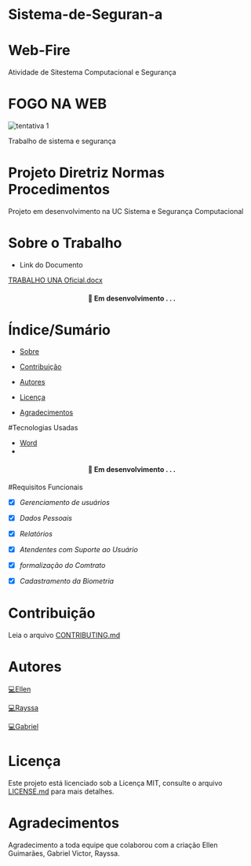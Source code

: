 # Sistema-de-Seguran-a

# Web-Fire

Atividade de Sitestema Computacional e Segurança 



# FOGO NA WEB

![tentativa 1](https://user-images.githubusercontent.com/90521193/165409701-41016d57-8634-40a1-8805-aab62d9fad51.png)




Trabalho de sistema e segurança
# Projeto Diretriz Normas Procedimentos
Projeto em desenvolvimento na UC Sistema e Segurança Computacional





# Sobre o Trabalho


* Link do Documento

[TRABALHO UNA Oficial.docx](https://github.com/Gabriel21Oliver/Web-Fire/files/8567534/TRABALHO.UNA.Oficial.docx)












<h4 align="center">
	🚧 Em desenvolvimento . . .
</h4>


# Índice/Sumário

* [Sobre](#sobre-o-projeto)

* [Contribuição](#contribuição)
* [Autores](#autores)
* [Licença](#licença)
* [Agradecimentos](#agradecimentos)





#Tecnologias Usadas

- [Word](https://office.live.com/start/word.aspx?WT.mc_id=016_Chrome_Web_Store_App_Word_1)
-








<h4 align="center">
	🚧 Em desenvolvimento . . .
</h4>




#Requisitos Funcionais

- [x] *Gerenciamento de usuários*
- [x] *Dados Pessoais*

- [x] *Relatórios*
- [x] *Atendentes com Suporte ao Usuário*
- [x] *formalização do Comtrato*
- [x] *Cadastramento da Biometria*

# Contribuição

Leia o arquivo [CONTRIBUTING.md](Contributing.md)

# Autores

[💻Ellen](https://github.com/EllenGui)

[💻Rayssa](https://github.com/Rayssa046)

[💻Gabriel](https://github.com/Gabriel21Oliver)






# Licença

Este projeto está licenciado sob a Licença MIT, consulte o arquivo [LICENSE.md](License.md) para mais detalhes.

# Agradecimentos
Agradecimento a toda equipe que  colaborou com a criação  Ellen Guimarães, Gabriel Victor, Rayssa.
